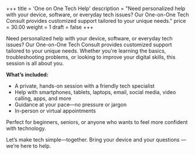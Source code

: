 +++
title = 'One on One Tech Help'
description = "Need personalized help with your device, software, or everyday tech issues? Our One-on-One Tech Consult provides customized support tailored to your unique needs."
price = 30.00
weight = 1
draft = false
+++

Need personalized help with your device, software, or everyday tech issues? Our One-on-One Tech Consult provides customized support tailored to your unique needs. Whether you're learning the basics, troubleshooting problems, or looking to improve your digital skills, this session is all about you.

**What’s included:**
* A private, hands-on session with a friendly tech specialist
* Help with smartphones, tablets, laptops, email, social media, video calling, apps, and more
* Guidance at your pace—no pressure or jargon
* In-person or virtual appointments

Perfect for beginners, seniors, or anyone who wants to feel more confident with technology.

Let’s make tech simple—together. Bring your device and your questions — we’re here to help.